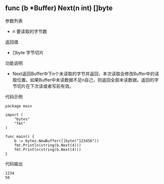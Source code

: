 ## func (b *Buffer) Next(n int) []byte

参数列表

- n 要读取的字节数

返回值

- []byte 字节切片

功能说明

- Next返回Buffer中下n个未读取的字节并返回，本次读取会修改Buffer中的读取位置。如果Buffer中未读数据不足n自己，则返回全部未读数据。返回的字节切片在下次读或者写前有效。

代码示例

	package main
	
	import (
		"bytes"
		"fmt"
	)
	
	func main() {
		b := bytes.NewBuffer([]byte("123456"))
		fmt.Println(string(b.Next(4)))
		fmt.Println(string(b.Next(4)))
	}
	
代码输出

	1234
	56
